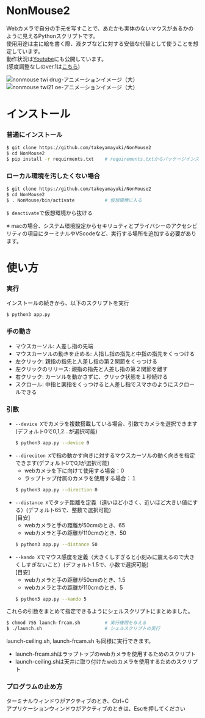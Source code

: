 # NonMouse2

Webカメラで自分の手元を写すことで、あたかも実体のないマウスがあるかのように見えるPythonスクリプトです。  
使用用途は主に絵を書く際、液タブなどに対する安価な代替として使うことを想定しています。    
動作状況は[Youtube](https://youtu.be/ufvOJUTCF8M)にも公開しています。  
(感度調整なしのver.1は[こちら](https://github.com/takeyamayuki/NonMouse))   

![nonmouse twi drug-アニメーションイメージ（大）](https://user-images.githubusercontent.com/22733958/121180947-7054ef80-c89c-11eb-9c7a-42a9e1f3f02a.gif)  
![nonmouse twi21 oe-アニメーションイメージ（大）](https://user-images.githubusercontent.com/22733958/121180967-75b23a00-c89c-11eb-82fa-4f5d9abda320.gif)  


# インストール

### 普通にインストール
```sh
$ git clone https://github.com/takeyamayuki/NonMouse2
$ cd NonMouse2
$ pip install -r requirments.txt    # requirements.txtからパッケージインストール
```

### ローカル環境を汚したくない場合
```sh
$ git clone https://github.com/takeyamayuki/NonMouse2
$ cd NonMouse2
$ . NonMouse/bin/activate           # 仮想環境に入る
```
`$ deactivate`で仮想環境から抜ける  

※ macの場合、システム環境設定からセキリュティとプライバシーのアクセシビリティの項目にターミナルやVScodeなど、実行する場所を追加する必要があります。

# 使い方
### 実行
インストールの続きから、以下のスクリプトを実行
```sh
$ python3 app.py
```
### 手の動き
* マウスカーソル: 人差し指の先端  
* マウスカーソルの動きを止める: 人指し指の指先と中指の指先をくっつける   
* 左クリック: 親指の指先と人差し指の第２関節をくっつける
* 左クリックのリリース: 親指の指先と人差し指の第２関節を離す  
* 右クリック: カーソルを動かさずに、クリック状態を１秒続ける
* スクロール: 中指と薬指をくっつけると人差し指でスマホのようにスクロールできる

### 引数
* `--device X`でカメラを複数搭載している場合、引数でカメラを選択できます(デフォルト0で0,1,2...が選択可能)  
   ```sh
   $ python3 app.py --device 0
   ```
* `--direciton X`で指の動かす向きに対するマウスカーソルの動く向きを指定できます(デフォルト0で0,1が選択可能)  
    * webカメラを下に向けて使用する場合：0     
    * ラップトップ付属のカメラを使用する場合：１    
   ```sh
   $ python3 app.py --direction 0
   ```
* `--distance X`でタッチ距離を定義（遠いほど小さく、近いほど大きい値にする）(デフォルト65で、整数で選択可能)  
[目安]
    * webカメラと手の距離が50cmのとき、65
    * webカメラと手の距離が110cmのとき、50
   ```sh
   $ python3 app.py --distance 50
   ```
* `--kando X`でマウス感度を定義（大きくしすぎると小刻みに震えるので大きくしすぎないこと）(デフォルト1.5で、小数で選択可能)  
[目安]
    * webカメラと手の距離が50cmのとき、1.5
    * webカメラと手の距離が110cmのとき、5
   ```sh
   $ python3 app.py --kando 5
   ```
これらの引数をまとめて指定できるようにシェルスクリプトにまとめました。  
```sh
$ chmod 755 launch-frcam.sh         # 実行権限を与える
$ ./launch.sh                       # シェルスクリプトの実行
```
launch-ceiling.sh, launch-frcam.sh も同様に実行できます。
* launch-frcam.shはラップトップのwebカメラを使用するためのスクリプト  
* launch-ceiling.shは天井に取り付けたwebカメラを使用するためのスクリプト
### プログラムの止め方
ターミナルウィンドウがアクティブのとき、Ctrl+C  
アプリケーションウィンドウがアクティブのときは、Escを押してください  
